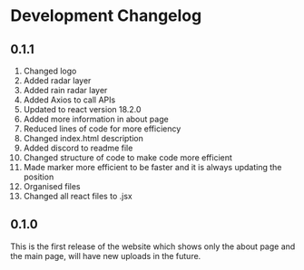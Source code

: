 # Development Changelog

## 0.1.1

1. Changed logo
1. Added radar layer
1. Added rain radar layer
1. Added Axios to call APIs
1. Updated to react version 18.2.0
1. Added more information in about page
1. Reduced lines of code for more efficiency
1. Changed index.html description
1. Added discord to readme file
1. Changed structure of code to make code more efficient
1. Made marker more efficient to be faster and it is always updating the position
1. Organised files
1. Changed all react files to .jsx

## 0.1.0

This is the first release of the website which shows only the about page and the main page, will have new uploads in the future.
